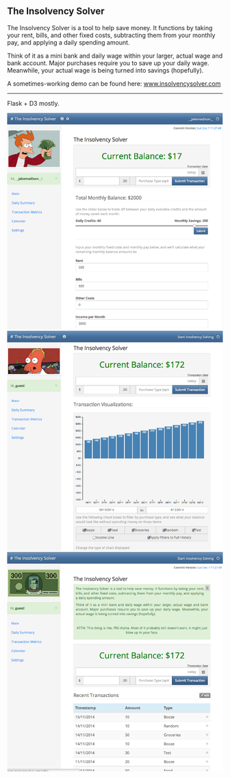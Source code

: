 The Insolvency Solver
---
The Insolvency Solver is a tool to help save money. It functions by taking your rent, bills, and other fixed costs, subtracting them from your monthly pay, and applying a daily spending amount.

Think of it as a mini bank and daily wage within your larger, actual wage and bank account. Major purchases require you to save up your daily wage. Meanwhile, your actual wage is being turned into savings (hopefully).

A sometimes-working demo can be found here: www.insolvencysolver.com

---

Flask + D3 mostly.

![Alt text](/app/static/assets/screen4.png "Screenshot")
![Alt text](/app/static/assets/screen3.png "Screenshot")
![Alt text](/app/static/assets/screen2.png "Screenshot")


